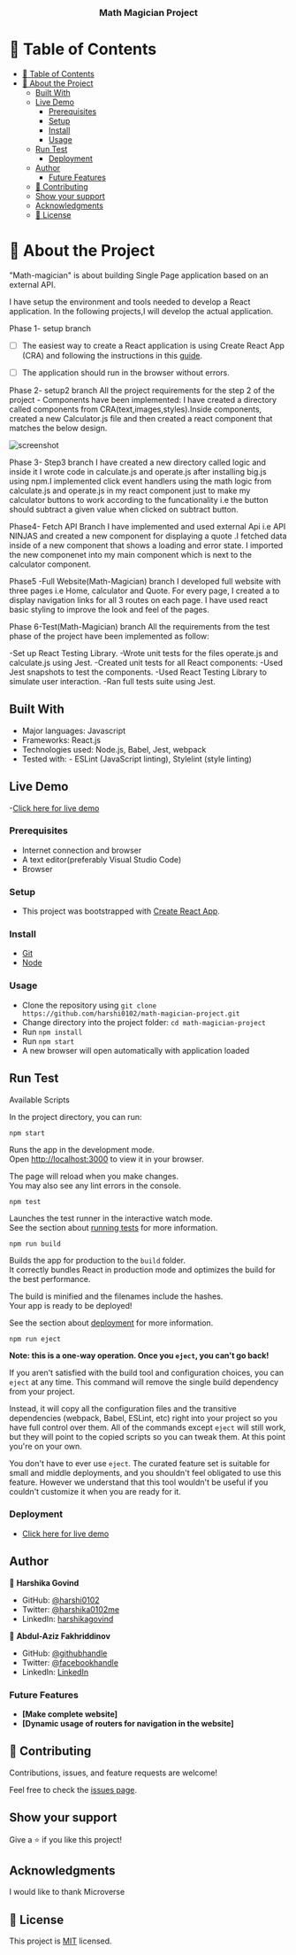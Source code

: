 <a name="readme-top"></a>

<div align="center">

  <br/>
  <h3><b>Math Magician Project</b></h3>
</div>

<!-- TABLE OF CONTENTS -->

# 📗 Table of Contents

- [📗 Table of Contents](#-table-of-contents)
- [📖 About the Project ](#-about-the-project-)
  - [Built With](#built-with)
  - [Live Demo](#live-demo)
    - [Prerequisites](#prerequisites)
    - [Setup](#setup)
    - [Install](#install)
    - [Usage](#usage)
  - [Run Test](#run-test)
    - [Deployment](#deployment)
  - [Author](#author)
    - [Future Features](#future-features)
  - [🤝 Contributing](#-contributing)
  - [Show your support](#show-your-support)
  - [Acknowledgments](#acknowledgments)
  - [📝 License](#-license)

<!-- PROJECT DESCRIPTION -->

# 📖 About the Project <a name="about-project"></a>

"Math-magician" is about building Single Page application based on an external API. 

I have setup the environment and tools needed to develop a React application. In the following projects,I will  develop the actual application.


<!-- > Describe your project in 1 or 2 sentences. --->


Phase 1- setup branch

- [ ] The easiest way to create a React application is using Create React App (CRA) and following the instructions in this [guide](https://create-react-app.dev/docs/getting-started/).
- [ ] The application should run in the browser without errors.
  

Phase 2- setup2 branch
All the project requirements for the step 2 of the project - Components have been implemented:
I have created a directory called components from CRA(text,images,styles).Inside components, created a new Calculator.js file and then created a react component that matches the below design.

![screenshot](./snapshot.png)

Phase 3- Step3 branch
I have created a new directory called logic and inside it I wrote code in calculate.js and operate.js after installing big.js using npm.I implemented click event handlers using the math logic from calculate.js and operate.js in my react component just to make my calculator buttons to work according to the funcationality i.e the button should subtract a given value when clicked on subtract button. 

Phase4- Fetch API Branch
I have implemented and used external Api i.e API NINJAS and created a new component for displaying a quote .I fetched data inside of a new component that shows a loading and error state. I imported the new componenet into my main component which is next to the calculator component. 

Phase5 -Full Website(Math-Magician) branch
I developed full website with three pages i.e Home, calculator and Quote. For every page, I created a to display navigation links for all 3 routes on each page. I have used react basic styling to improve the look and feel of the pages.

Phase 6-Test(Math-Magician) branch
All the requirements from the test phase of the project have been implemented as follow:

-Set up React Testing Library.
-Wrote unit tests for the files operate.js and calculate.js using Jest.
-Created unit tests for all React components:
-Used Jest snapshots to test the components.
-Used React Testing Library to simulate user interaction.
-Ran full tests suite using Jest.

## Built With

- Major languages: Javascript
- Frameworks: React.js
- Technologies used: Node.js, Babel, Jest, webpack
- Tested with: - ESLint (JavaScript linting), Stylelint (style linting)

## Live Demo

-[Click here for live demo](https://math-magician-reactproject.onrender.com/)

### Prerequisites

- Internet connection and browser
- A text editor(preferably Visual Studio Code)
- Browser

### Setup

- This project was bootstrapped with [Create React App](https://github.com/facebook/create-react-app).

### Install

- [Git](https://git-scm.com/downloads)
- [Node](https://nodejs.org/en/download/)


### Usage

- Clone the repository using `git clone https://github.com/harshi0102/math-magician-project.git`
- Change directory into the project folder: `cd math-magician-project`
- Run `npm install`
- Run `npm start`
- A new browser will open automatically with application loaded

## Run Test

Available Scripts

In the project directory, you can run:

 `npm start`

Runs the app in the development mode.\
Open [http://localhost:3000](http://localhost:3000) to view it in your browser.

The page will reload when you make changes.\
You may also see any lint errors in the console.

 `npm test`

Launches the test runner in the interactive watch mode.\
See the section about [running tests](https://facebook.github.io/create-react-app/docs/running-tests) for more information.

 `npm run build`

Builds the app for production to the `build` folder.\
It correctly bundles React in production mode and optimizes the build for the best performance.

The build is minified and the filenames include the hashes.\
Your app is ready to be deployed!

See the section about [deployment](https://facebook.github.io/create-react-app/docs/deployment) for more information.

 `npm run eject`

**Note: this is a one-way operation. Once you `eject`, you can't go back!**

If you aren't satisfied with the build tool and configuration choices, you can `eject` at any time. This command will remove the single build dependency from your project.

Instead, it will copy all the configuration files and the transitive dependencies (webpack, Babel, ESLint, etc) right into your project so you have full control over them. All of the commands except `eject` will still work, but they will point to the copied scripts so you can tweak them. At this point you're on your own.

You don't have to ever use `eject`. The curated feature set is suitable for small and middle deployments, and you shouldn't feel obligated to use this feature. However we understand that this tool wouldn't be useful if you couldn't customize it when you are ready for it.

### Deployment

- [Click here for live demo](https://math-magician-reactproject.onrender.com/)

## Author

👤 **Harshika Govind**

- GitHub: [@harshi0102](https://github.com/harshi0102)
- Twitter: [@harshika0102me](https://twitter.com/harshika0102me)
- LinkedIn: [harshikagovind](https://linkedin.com/in/harshikagovind)

👤 **Abdul-Aziz Fakhriddinov**

- GitHub: [@githubhandle](https://github.com/AFakhriddinov)
- Twitter: [@facebookhandle](https://www.facebook.com/abdulaziz.faxriddinov)
- LinkedIn: [LinkedIn](https://www.linkedin.com/in/abdul-aziz-fakhriddinov-5297a6107/)



### Future Features

- **[Make complete website]**
- **[Dynamic usage of routers for  navigation in the website]**


## 🤝 Contributing

Contributions, issues, and feature requests are welcome!

Feel free to check the [issues page](https://github.com/harshi0102/math-magician-project/issues).

## Show your support

Give a ⭐️ if you like this project!

## Acknowledgments
I would like to thank Microverse

## 📝 License

This project is [MIT](https://github.com/harshi0102/math-magician-project/blob/development/LICENSE) licensed.

